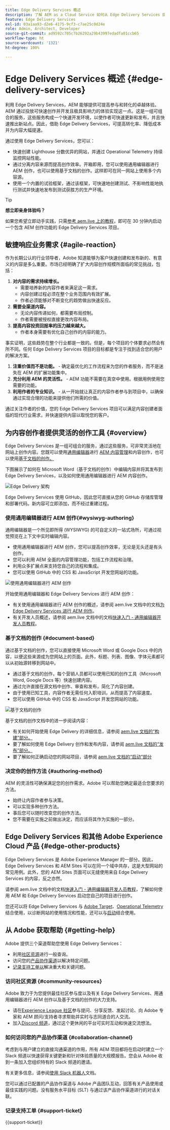```yaml
---
title: Edge Delivery Services 概述
description: 了解 AEM as a Cloud Service 如何从 Edge Delivery Services 提供的性能和优异 Lighthouse 分数中获益。
feature: Edge Delivery Services
exl-id: 03a1aa93-d2e6-4175-9cf3-c7ae25c0d24e
role: Admin, Architect, Developer
source-git-commit: ad9592c705c7b26292a29b43997edadfa01ccb65
workflow-type: ht
source-wordcount: '1321'
ht-degree: 100%

---
```



# Edge Delivery Services 概述 {#edge-delivery-services}

利用 Edge Delivery Services，AEM 能够提供可提高参与和转化的卓越体验。AEM 通过投放可快速创作并开发且极具影响力的体验实现这一点。这是一组可组合的服务，这些服务构成一个快速开发环境，以使作者可快速更新和发布，并且快速推出新站点。因此，借助 Edge Delivery Services，可提高转化率、降低成本并为内容大幅提速。

通过使用 Edge Delivery Services，您可以：

* 快速创建 Lighthouse 分数优异的网站，并通过 Operational Telemetry 持续监控网站性能。
* 通过分离内容来源而提高创作效率。开箱即用，您可以使用通用编辑器进行 AEM 创作，也可以使用基于文档的创作。这样即可在同一网站上使用多个内容源。
* 使用一个内置的试验框架，通过该框架，可快速地创建测试、不影响性能地执行测试并快速地发布到测试获胜方的生产环境。

>[!TIP]
>
>**想立即亲身体验吗？**
>
>如果您希望立即动手实践，只需[参考 aem.live 上的教程](https://www.aem.live/developer/ue-tutorial)，即可在 30 分钟内启动一个包含 AEM 创作功能的 Edge Delivery Services 项目。

## 敏捷响应业务需求 {#agile-reaction}

作为长期公认的行业领导者，Adobe 知道能够为客户快速创建和发布新的、有意义的内容是多么重要。市场已经明确了扩大内容创作规模所面临的常见挑战，包括：

1. **对内容的需求持续增长。**
   * 需要培养新的内容作者来满足这一需求。
   * 内容创建过程必须在整个业务范围内有效扩展。
   * 作者必须能够对不断变化的趋势做出快速反应。
1. **需要全渠道内容。**
   * 无论内容传递如何，都需要布局控制。
   * 作者需要被授权直接更改内容布局。
1. **提高内容投资回报率的压力越来越大。**
   * 作者本身需要有优化自己创作的内容的能力。

事实证明，这些趋势在整个行业都是一致的。但是，每个项目的个体要求必然会有所不同。任何 Edge Delivery Services 项目的目标都是专注于找到适合您的用户的解决方案。

1. **注重价值而不是功能。** - 确定最优化的工作流程来为您的作者服务，而不是迷失在 AEM 的扩展功能集中。
1. **充分利用 AEM 的灵活性。** - AEM 功能不需要在真空中使用。根据用例使用您需要的功能。
1. **利用作者的专业知识。** - 从一开始就让真正的内容作者参与到项目中，以确保通过实现合理的功能来提供他们所需的价值。

通过关注作者的价值，您的 Edge Delivery Services 项目可以满足内容创建者面临的现代行业需求，并快速提供内容以取悦您的客户。

## 为内容创作者提供灵活的创作工具 {#overview}

Edge Delivery Services 是一组可组合的服务，通过这些服务，可非常灵活地在网站上创作内容。您既可以使用[通用编辑器](/help/sites-cloud/authoring/universal-editor/authoring.md)进行 [AEM 内容管理](/help/sites-cloud/authoring/author-publish.md)和内容创作，也可以使用[基于文档的创作。](https://www.aem.live/docs/authoring)

下图展示了如何在 Microsoft Word（基于文档的创作）中编辑内容并将其发布到 Edge Delivery Services，以及如何使用通用编辑器进行 AEM 内容创作。

![Edge Delivery 架构](assets/AEM-with-EDS-publishing-simple2.png)

Edge Delivery Services 使用 GitHub，因此您可直接从您的 GitHub 存储库管理和部署代码。新内容可立即添加，而不经过重建过程。

### 使用通用编辑器进行 AEM 创作{#wysiwyg-authoring}

通用编辑器是一个所见即所得 (WYSIWYG) 的可自定义的一站式场所，可通过视觉预览在上下文中实时编辑内容。

* 使用通用编辑器进行 AEM 创作，您可以提高创作效率，无论是无头还是有头创作。
* 您可以利用 AEM 全面的内容管理功能，包括工作流程和治理。
* 利用众多扩展点来支持您自己的流程和集成。
* 您可以使用 GitHub 中的 CSS 和 JavaScript 开发您网站的功能。

![使用通用编辑器进行 AEM 创作](assets/wysiwyg-authoring.png)

开始使用通用编辑器和 Edge Delivery Services 进行 AEM 创作：

* 有关使用通用编辑器进行 AEM 创作的概述，请参阅 aem.live 文档中的文档[为 Edge Delivery Services 进行 AEM 创作](https://www.aem.live/docs/aem-authoring)。
* 有关开发人员概述，请参阅 aem.live 文档中的文档[快速入门 - 通用编辑器开发人员教程](https://www.aem.live/developer/ue-tutorial)。

### 基于文档的创作 {#document-based}

通过基于文档的创作，您可以直接使用 Microsoft Word 或 Google Docs 中的内容，以便这些来源成为您网站上的页面。此外，标题、列表、图像、字体元素都可以从初始源转移到网站中。

* 通过基于文档的创作，每个营销人员都可以使用已知的创作工具（Microsoft Word, Google Docs 等）快速创建内容。
* 通过允许直接在源文档中创作、审查和发布，简化了内容创建。
* 由于使用已知工具，内容作者无需任何入职培训，从而提高了内容速度。
* 您可以使用 GitHub 中的 CSS 和 JavaScript 开发您网站的功能。

![基于文档的创作](assets/document-based-authoring.png)

基于文档的创作文档中的进一步阅读内容：

* 有关如何开始使用 Edge Delivery 的详细信息，请参阅 [aem.live 文档的“构建”部分。](https://www.aem.live/docs/#build)
* 要了解如何使用 Edge Delivery 创作和发布内容，请参阅 [aem.live 文档的“发布”部分。](https://www.aem.live/docs/authoring)
* 要了解如何正确启动您的网站项目，请参阅 [aem.live 文档的“启动”部分](https://www.aem.live/docs/#launch)

### 决定你的创作方法 {#authoring-method}

AEM 的灵活性可确保满足您的创作需求。Adobe 可以帮助您确定最适合您要求的方法。

* 始终让内容作者参与决策。
* 可以实现多种创作方法。
* 事后您可以随时改变您的创作方法。
* 您不需要在实施之前做出决定，而应该将其作为实施的一部分。

## Edge Delivery Services 和其他 Adobe Experience Cloud 产品 {#edge-other-products}

Edge Delivery Services 是 Adobe Experience Manager 的一部分。因此，Edge Delivery Services 和 AEM Sites 可以在同一个域中共存，这是大型网站的常见用例。此外，您的 AEM Sites 页面可以无缝使用来自 Edge Delivery Services 的内容，反之亦然。

请参阅 aem.live 文档中的文档[快速入门 - 通用编辑器开发人员教程](https://www.aem.live/developer/ue-tutorial)，了解如何使用 AEM 和 Edge Delivery Services 启动您自己的项目进行创作。

您还可以将 Edge Delivery Services 与 [Adobe Target](https://www.aem.live/developer/target-integration)、[Operational Telemetry](https://www.aem.live/developer/rum) 结合使用，以诊断网站的使用情况和性能，还可以与[启动](https://experienceleague.adobe.com/zh-hans/docs/experience-platform/tags/home)结合使用。

## 从 Adobe 获取帮助 {#getting-help}

Adobe 提供三个渠道帮助您使用 Edge Delivery Services：

* 利用[社区资源](#community-resources)进行一般查询。
* 访问您的[产品协作渠道](#collaboration-channel)以解决特定问题。
* [记录支持工单以](#support-ticket)解决重大和关键问题。

### 访问社区资源 {#community-resources}

Adobe 致力于为您提供最佳社区参与度以及有关 Edge Delivery Services、用通用编辑器进行 AEM 创作以及基于文档的创作的大力支持。

* 请在[Experience League 社区](https://adobe.ly/3Q6kTKl)参与提问、分享反馈、发起讨论、向 Adobe 专家和 AEM 顾问/支持者寻求帮助并实时与志同道合的人交流。
* 加入[Discord 频道](https://discord.gg/aem-live)，通过这个更休闲的平台可实时互动和快速交流想法。

### 如何访问您的产品协作渠道 {#collaboration-channel}

考虑到与用户建立的直接沟通渠道的作用，所有 AEM 项目都将在启动时建立一个 Slack 频道以快速获得关键更新和针对体验质量的大规模报告。您会从 Adobe 收到一条加入您组织特有的 Slack 频道的邀请。

有关更多信息，请参阅[使用 Slack 机器人](https://www.aem.live/docs/slack)文档。

您可以通过已配置的产品协作渠道与 Adobe 产品团队互动，回答有关产品使用或最佳实践的问题。没有服务水平目标 (SLT) 与通过该产品协作渠道进行的对话关联。

### 记录支持工单 {#support-ticket}

{{support-ticket}}

